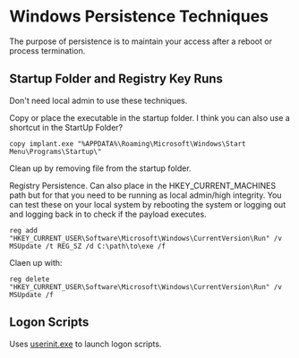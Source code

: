 # Windows Persistence Techniques

The purpose of persistence is to maintain your access after a reboot or process termination.

## Startup Folder and Registry Key Runs

Don't need local admin to use these techniques.

Copy or place the executable in the startup folder. I think you can also use a shortcut in the StartUp Folder?

```
copy implant.exe "%APPDATA%\Roaming\Microsoft\Windows\Start Menu\Programs\Startup\"
```

Clean up by removing file from the startup folder.

Registry Persistence. Can also place in the HKEY_CURRENT_MACHINES path but for that you need to be running as local admin/high integrity. You can test these on your local system by rebooting the system or logging out and logging back in to check if the payload executes.

```
reg add "HKEY_CURRENT_USER\Software\Microsoft\Windows\CurrentVersion\Run" /v MSUpdate /t REG_SZ /d C:\path\to\exe /f
```

Claen up with:
```
reg delete "HKEY_CURRENT_USER\Software\Microsoft\Windows\CurrentVersion\Run" /v MSUpdate /f
```

## Logon Scripts
Uses [userinit.exe](https://answers.microsoft.com/en-us/windows/forum/all/userinit-logon-application/7148e668-3e7a-4276-bf6d-f0183e3bfb7c) to launch logon scripts.